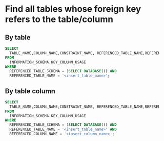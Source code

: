 # Find all tables whose foreign key refers to the table/column

## By table

```SQL
SELECT 
  TABLE_NAME,COLUMN_NAME,CONSTRAINT_NAME, REFERENCED_TABLE_NAME,REFERENCED_COLUMN_NAME
FROM
  INFORMATION_SCHEMA.KEY_COLUMN_USAGE
WHERE
  REFERENCED_TABLE_SCHEMA = (SELECT DATABASE()) AND
  REFERENCED_TABLE_NAME = '<insert_table_name>';
```

## By table column

```SQL
SELECT 
  TABLE_NAME,COLUMN_NAME,CONSTRAINT_NAME, REFERENCED_TABLE_NAME,REFERENCED_COLUMN_NAME
FROM
  INFORMATION_SCHEMA.KEY_COLUMN_USAGE
WHERE
  REFERENCED_TABLE_SCHEMA = (SELECT DATABASE()) AND
  REFERENCED_TABLE_NAME = '<insert_table_name>' AND
  REFERENCED_COLUMN_NAME = '<insert_column_name>';
```